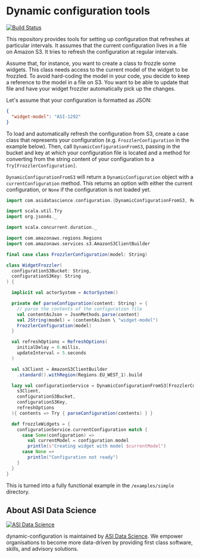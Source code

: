 # Dynamic configuration tools

[![Build Status](https://travis-ci.org/ASIDataScience/dynamic-configuration.svg)](https://travis-ci.org/ASIDataScience/dynamic-configuration)

This repository provides tools for setting up configuration that refreshes at
particular intervals. It assumes that the current configuration lives in a file
on Amazon S3. It tries to refresh the configuration at regular intervals.

Assume that, for instance, you want to create a class to frozzle some widgets.
This class needs access to the current model of the widget to be frozzled. To
avoid hard-coding the model in your code, you decide to keep a reference to the
model in a file on S3. You want to be able to update that file and have your
widget frozzler automatically pick up the changes.

Let's assume that your configuration is formatted as JSON:

```json
{
  "widget-model": "ASI-1292"
}
```

To load and automatically refresh the configuration from S3, create a case class
that represents your configuration (e.g. `FrozzlerConfiguration` in the example
below). Then, call `DynamicConfigurationFromS3`, passing in the bucket and key
at which your configuration file is located and a method for converting from the
string content of your configuration to a `Try[FrozzlerConfiguration]`.

`DynamicConfigurationFromS3` will return a `DynamicConfiguration` object with a
`currentConfiguration` method. This returns an option with either the current
configuration, or `None` if the configuration is not loaded yet.

```scala
import com.asidatascience.configuration.{DynamicConfigurationFromS3, RefreshOptions}

import scala.util.Try
import org.json4s._

import scala.concurrent.duration._

import com.amazonaws.regions.Regions
import com.amazonaws.services.s3.AmazonS3ClientBuilder

final case class FrozzlerConfiguration(model: String)

class WidgetFrozzler(
  configurationS3Bucket: String,
  configurationS3Key: String
) {

  implicit val actorSystem = ActorSystem()

  private def parseConfiguration(content: String) = {
    // parse the contents of the configuration file
    val contentAsJson = JsonMethods.parse(content)
    val JString(model) = (contentAsJson \ "widget-model")
    FrozzlerConfiguration(model)
  }

  val refreshOptions = RefreshOptions(
    initialDelay = 0.millis,
    updateInterval = 5.seconds
  )

  val s3Client = AmazonS3ClientBuilder
    .standard().withRegion(Regions.EU_WEST_1).build

  lazy val configurationService = DynamicConfigurationFromS3[FrozzlerConfiguration](
    s3Client,
    configurationS3Bucket,
    configurationS3Key,
    refreshOptions
  ){ contents => Try { parseConfiguration(contents) } }

  def frozzleWidgets = {
    configurationService.currentConfiguration match {
      case Some(configuration) =>
        val currentModel = configuration.model
        println(s"Creating widget with model $currentModel")
      case None =>
        println("Configuration not ready")
    }
  }
}
```

This is turned into a fully functional example in the `/examples/simple` directory.

## About ASI Data Science

[![ASI Data Science](https://cloud.githubusercontent.com/assets/5845679/19309499/140ca760-907d-11e6-9234-4601a6a516ca.png)][ASI Data Science]

dynamic-configuration is maintained by [ASI Data Science]. We empower
organisations to become more data-driven by providing first class software,
skills, and advisory solutions.

[ASI Data Science]: https://www.asidatascience.com/
